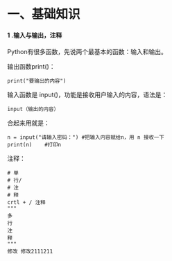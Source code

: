 # 一、基础知识

#### 1 .输入与输出，注释

Python有很多函数，先说两个最基本的函数：输入和输出。

输出函数print()：

```
print("要输出的内容")
```
输入函数是 input()，功能是接收用户输入的内容，语法是：

```
input（输出的内容）
```

合起来用就是：

```
n = input("请输入密码：")	#把输入内容赋给n，用 n 接收一下
print(n)	#打印n
```

注释：

```
# 单
# 行/
# 注
# 释
crtl + / 注释
"""
多
行
注
释
"""
修改 修改2111211